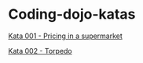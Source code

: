 # Coding-dojo-katas
[Kata 001 - Pricing in a supermarket](kata001-supermarket-pricing01.md)

[Kata 002 - Torpedo](kata002-torpedo.md)